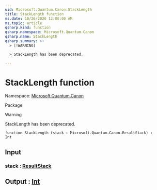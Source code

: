 ```yaml
---
uid: Microsoft.Quantum.Canon.StackLength
title: StackLength function
ms.date: 10/26/2020 12:00:00 AM
ms.topic: article
qsharp.kind: function
qsharp.namespace: Microsoft.Quantum.Canon
qsharp.name: StackLength
qsharp.summary: >+
  > [!WARNING]

  > StackLength has been deprecated.

---
```


# StackLength function

Namespace: [Microsoft.Quantum.Canon](xref:Microsoft.Quantum.Canon)

Package: [](https://nuget.org/packages/)


> [!WARNING]
> StackLength has been deprecated.



```qsharp
function StackLength (stack : Microsoft.Quantum.Canon.ResultStack) : Int
```


## Input

### stack : [ResultStack](xref:Microsoft.Quantum.Canon.ResultStack)





## Output : [Int](xref:microsoft.quantum.lang-ref.int)


